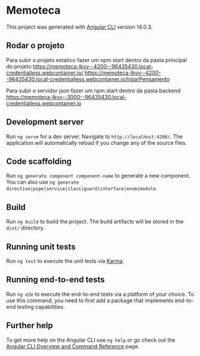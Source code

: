 # Memoteca

This project was generated with [Angular CLI](https://github.com/angular/angular-cli) version 14.0.3.

## Rodar o projeto
Para subir o projeto estatico fazer um npm start dentro da pasta principal do projeto
https://memoteca-lkvy--4200--96435430.local-credentialless.webcontainer.io/
https://memoteca-lkvy--4200--96435430.local-credentialless.webcontainer.io/listarPensamento

Para subir o servidor json fazer um npm start dentro da pasta backend
https://memoteca-lkvy--3000--96435430.local-credentialless.webcontainer.io

## Development server

Run `ng serve` for a dev server. Navigate to `http://localhost:4200/`. The application will automatically reload if you change any of the source files.

## Code scaffolding

Run `ng generate component component-name` to generate a new component. You can also use `ng generate directive|pipe|service|class|guard|interface|enum|module`.

## Build

Run `ng build` to build the project. The build artifacts will be stored in the `dist/` directory.

## Running unit tests

Run `ng test` to execute the unit tests via [Karma](https://karma-runner.github.io).

## Running end-to-end tests

Run `ng e2e` to execute the end-to-end tests via a platform of your choice. To use this command, you need to first add a package that implements end-to-end testing capabilities.

## Further help

To get more help on the Angular CLI use `ng help` or go check out the [Angular CLI Overview and Command Reference](https://angular.io/cli) page.


